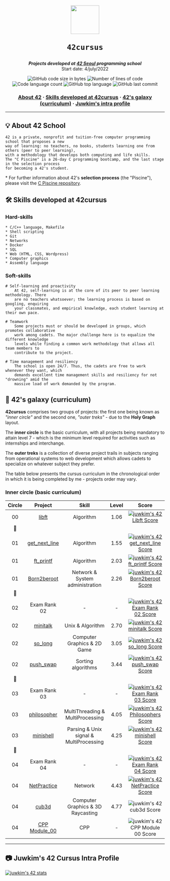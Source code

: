 <h1 align="center">
  <img  width="90" src="https://user-images.githubusercontent.com/19689770/129336866-169b0dc7-ea41-47d4-b50a-d466508031af.png">
  
	42cursus
</h1>

<p align="center">
	<b><i>Projects developed at <a href="https://42seoul.kr/">42 Seoul</a> programming school</i></b><br>
	Start date: 4/july/2022
</p>

<p align="center">
	<img alt="GitHub code size in bytes" src="https://img.shields.io/github/languages/code-size/juwkim/42cursus?color=lightblue">
	<img alt="Number of lines of code" src="https://img.shields.io/tokei/lines/github/juwkim/42cursus?color=critical">
	<img alt="Code language count" src="https://img.shields.io/github/languages/count/juwkim/42cursus?color=yellow">
	<img alt="GitHub top language" src="https://img.shields.io/github/languages/top/juwkim/42cursus?color=blue">
	<img alt="GitHub last commit" src="https://img.shields.io/github/last-commit/juwkim/42cursus?color=green">
</p>

<h3 align="center">
	<a href="#-about-42-school">About 42</a>
	<span> · </span>
	<a href="#️-skills-developed-at-42cursus">Skills developed at 42cursus</a>
	<span> · </span>
	<a href="#-42s-galaxy-curriculum">42's galaxy (curriculum)</a>
	<span> · </span>
	<a href="#camera-juwkims-42-cursus-intra-profile">Juwkim's intra profile</a>
</h3>

---

## 💡 About 42 School

	42 is a private, nonprofit and tuition-free computer programming school that proposes a new
	way of learning: no teachers, no books, students learning one from others (peer to peer learning),
	with a methodology that develops both computing and life skills.
	The "C Piscine" is a 26-day C programming bootcamp, and the last stage in the selection process
	for becoming a 42's student.

\* For further information about 42's **selection process** (the "Piscine"), please visit the [C Piscine repository](https://github.com/juwkim/piscine).

## 🛠️ Skills developed at 42cursus

### Hard-skills

	* C/C++ language, Makefile
	* Shell scripting
	* Git
	* Networks
	* Docker
	* SQL
	* Web (HTML, CSS, Wordpress)
	* Computer graphics
	* Assembly language

### Soft-skills

	# Self-learning and proactivity
		At 42, self-learning is at the core of its peer to peer learning methodology. There
		are no teachers whatsoever; the learning process is based on googling, enquiring
		your classmates, and empirical knowledge, each student learning at their own pace.

	# Teamwork
		Some projects must or should be developed in groups, which promotes collaborative
		work among cadets. The major challenge here is to equalize the different knowledge
		levels while finding a common work methodology that allows all team members to
		contribute to the project.

	# Time management and resiliency
		The school is open 24/7. Thus, the cadets are free to work whenever they want, which
		demands excellent time management skills and resiliency for not "drowning" amid the
		massive load of work demanded by the program.

## 🌌 42's galaxy (curriculum)

**42cursus** comprises two groups of projects: the first one being known as _"inner circle"_ and the second one, _"outer treks"_ - due to the **Holy Graph** layout.

The **inner circle** is the basic curriculum, with all projects being mandatory to attain level 7 - which is the minimum level required for activities such as internships and interchange.

The **outer treks** is a collection of diverse project trails in subjects ranging from operational systems to web development which allows cadets to specialize on whatever subject they prefer.

The table below presents the cursus curriculum in the chronological order in which it is being completed by me - projects order may vary.

### Inner circle (basic curriculum)

|Circle	|Project							|Skill					|Level	|Score	|
|:---:	|:---:								|:---:					|:---:	|:---:	|
|00	|[libft](https://github.com/juwkim/libft)			|Algorithm				|1.06	|[![juwkim's 42 Libft Score](https://badge42.vercel.app/api/v2/clbby9tdf00160fkyz1qixsez/project/2694165)](https://projects.intra.42.fr/projects/42cursus-libft/projects_users/2694165)         |
|:dizzy:|								|					|	|	|
|01	|[get_next_line](https://github.com/juwkim/get_next_line)	|Algorithm				|1.55	|[![juwkim's 42 get_next_line Score](https://badge42.vercel.app/api/v2/clbby9tdf00160fkyz1qixsez/project/2801825)](https://projects.intra.42.fr/projects/42cursus-get_next_line/projects_users/2801825)	|
|01	|[ft_printf](https://github.com/juwkim/ft_printf)		|Algorithm				|2.03	|[![juwkim's 42 ft_printf Score](https://badge42.vercel.app/api/v2/cl2x5uevu002109jwhuo9pmin/project/2292011)](https://projects.intra.42.fr/projects/42cursus-ft_printf/projects_users/2755901)	    |
|01	|[Born2beroot](https://github.com/juwkim/Born2beroot)		|Network & System administration	|2.26	|[![juwkim's 42 Born2beroot Score](https://badge42.vercel.app/api/v2/clbby9tdf00160fkyz1qixsez/project/2801826)](https://projects.intra.42.fr/projects/born2beroot/projects_users/2801826)            |
|:dizzy:|								|					|	|	|
|02	|Exam Rank 02							|-					|-	|[![juwkim's 42 Exam Rank 02 Score](https://badge42.vercel.app/api/v2/cl2x5uevu002109jwhuo9pmin/project/2370781)](https://projects.intra.42.fr/projects/exam-rank-02/projects_users/2856986)           |
|02	|[minitalk](https://github.com/juwkim/minitalk)			|Unix & Algorithm			|2.70	|[![juwkim's 42 minitalk Score](https://badge42.vercel.app/api/v2/clbby9tdf00160fkyz1qixsez/project/2857300)](https://projects.intra.42.fr/projects/minitalk/projects_users/2857300)               |
|02	|[so_long](https://github.com/juwkim/so_long)			|Computer Graphics & 2D Game		|3.05	|[![juwkim's 42 so_long Score](https://badge42.vercel.app/api/v2/clbby9tdf00160fkyz1qixsez/project/2859026)](https://projects.intra.42.fr/projects/so_long/projects_users/2859026)                |
|02	|[push_swap](https://github.com/juwkim/push_swap)		|Sorting algorithms			|3.44	|[![juwkim's 42 push_swap Score](https://badge42.vercel.app/api/v2/clbby9tdf00160fkyz1qixsez/project/2859027)](https://projects.intra.42.fr/projects/42cursus-push_swap/projects_users/2859027)     |
|:dizzy:|								|					|	|	|
|03	|Exam Rank 03							|-					|-	|[![juwkim's 42 Exam Rank 03 Score](https://badge42.vercel.app/api/v2/clbby9tdf00160fkyz1qixsez/project/2941742)](https://projects.intra.42.fr/projects/exam-rank-03/projects_users/2941742)           |
|03	|[philosopher](https://github.com/juwkim/philosopher)		|MultiThreading & MultiProcessing	|4.05	|[![juwkim's 42 Philosophers Score](https://badge42.vercel.app/api/v2/clbby9tdf00160fkyz1qixsez/project/2941744)](https://projects.intra.42.fr/projects/42cursus-philosophers/projects_users/2941744)  |
|03	|[minishell](https://github.com/juwkim/minishell)		|Parsing & Unix signal & MultiProcessing|4.25	|[![juwkim's 42 minishell Score](https://badge42.vercel.app/api/v2/clbby9tdf00160fkyz1qixsez/project/2971066)](https://projects.intra.42.fr/projects/42cursus-minishell/projects_users/2971066)     |
|:dizzy:|								|					|	|	|
|04	|Exam Rank 04							|-					|-	|[![juwkim's 42 Exam Rank 04 Score](https://badge42.vercel.app/api/v2/clbby9tdf00160fkyz1qixsez/project/2986848)](https://projects.intra.42.fr/projects/exam-rank-04/projects_users/2986848)           |
|04	|[NetPractice](https://github.com/juwkim/NetPractice)		|Network				|4.43	|[![juwkim's 42 NetPractice Score](https://badge42.vercel.app/api/v2/clbby9tdf00160fkyz1qixsez/project/2986851)](https://projects.intra.42.fr/projects/netpractice/projects_users/2986851)            |
|04	|[cub3d](https://github.com/juwkim/cub3d)			|Computer Graphics & 3D Raycasting	|4.77	|![juwkim's 42 cub3d Score](https://badge42.vercel.app/api/v2/clbby9tdf00160fkyz1qixsez/project/3113555)  |
|04	|[CPP Module_00](https://github.com/juwkim/CPP_Module_00)	|CPP					|-	|![juwkim's 42 CPP Module 00 Score](https://badge42.vercel.app/api/v2/clbby9tdf00160fkyz1qixsez/project/2986853)  |

---

## :camera: Juwkim's 42 Cursus Intra Profile

[![juwkim's 42 stats](https://badge42.vercel.app/api/v2/clbby9tdf00160fkyz1qixsez/stats?cursusId=21&coalitionId=88)](https://profile.intra.42.fr/users/juwkim)
